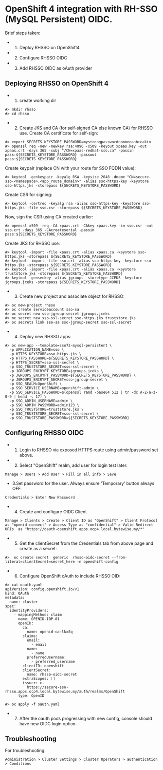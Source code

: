 # OpenShift 4 integration with RH-SSO (MySQL Persistent) OIDC.

Brief steps taken:
* 1. Deploy RHSSO on OpenShift4
* 2. Configure RHSSO OIDC
* 3. Add RHSSO OIDC as oAuth provider

## Deploying RHSSO on OpenShift 4
* 1. create working dir
```
#> mkdir rhsso
#> cd rhsso
```

* 2. Create JKS and CA (for self-signed CA else known CA) for RHSSO use.
Create CA certificate for self-sign:
```
#> export SECRETS_KEYSTORE_PASSWORD=mystrongpasswordnoonecanbreakin
#> openssl req -new -newkey rsa:4096 -x509 -keyout xpaas.key -out xpaas.crt -days 365 -subj "/CN=xpaas-redhat-sso.ca" -passin pass:${SECRETS_KEYSTORE_PASSWORD} -passout pass:${SECRETS_KEYSTORE_PASSWORD}
```

Create keypair (replace CN with your route for SSO FQDN value):
```
#> keytool -genkeypair -keyalg RSA -keysize 2048 -dname "CN=secure-sso-<namespace>.<app_route_domain>" -alias sso-https-key -keystore sso-https.jks -storepass ${SECRETS_KEYSTORE_PASSWORD}
```  

Create CSR for signing:
```
#> keytool -certreq -keyalg rsa -alias sso-https-key -keystore sso-https.jks -file sso.csr -storepass ${SECRETS_KEYSTORE_PASSWORD}
```

Now, sign the CSR using CA created earlier:
```
#> openssl x509 -req -CA xpaas.crt -CAkey xpaas.key -in sso.csr -out sso.crt -days 365 -CAcreateserial -passin pass:${SECRETS_KEYSTORE_PASSWORD}
```

Create JKS for RHSSO use:
```
#> keytool -import -file xpaas.crt -alias xpaas.ca -keystore sso-https.jks -storepass ${SECRETS_KEYSTORE_PASSWORD}
#> keytool -import -file sso.crt -alias sso-https-key -keystore sso-https.jks -storepass ${SECRETS_KEYSTORE_PASSWORD}
#> keytool -import -file xpaas.crt -alias xpaas.ca -keystore truststore.jks -storepass ${SECRETS_KEYSTORE_PASSWORD}
#> keytool -genseckey -alias jgroups -storetype JCEKS -keystore jgroups.jceks -storepass ${SECRETS_KEYSTORE_PASSWORD}
```

* 3. Create new project and associate object for RHSSO:
```
#> oc new-project rhsso
#> oc create serviceaccount sso-sa
#> oc secret new sso-jgroup-secret jgroups.jceks
#> oc secret new sso-ssl-secret sso-https.jks truststore.jks
#> oc secrets link sso-sa sso-jgroup-secret sso-ssl-secret
```


* 4. Deploy new RHSSO apps:
```
#> oc new-app --template=sso73-mysql-persistent \
  -p APPLICATION_NAME=sso \
  -p HTTPS_KEYSTORE=sso-https.jks \
  -p HTTPS_PASSWORD=${SECRETS_KEYSTORE_PASSWORD} \
  -p HTTPS_SECRET=sso-ssl-secret \
  -p SSO_TRUSTSTORE_SECRET=sso-ssl-secret \
  -p JGROUPS_ENCRYPT_KEYSTORE=jgroups.jceks \
  -p JGROUPS_ENCRYPT_PASSWORD=${SECRETS_KEYSTORE_PASSWORD} \
  -p JGROUPS_ENCRYPT_SECRET=sso-jgroup-secret \
  -p SSO_REALM=OpenShift \
  -p SSO_SERVICE_USERNAME=openshift-admin \
  -p SSO_SERVICE_PASSWORD=$(openssl rand -base64 512 | tr -dc A-Z-a-z-0-9 | head -c 17) \
  -p SSO_ADMIN_USERNAME=admin \
  -p SSO_ADMIN_PASSWORD=admin123 \
  -p SSO_TRUSTSTORE=truststore.jks \
  -p SSO_TRUSTSTORE_SECRET=sso-ssl-secret \
  -p SSO_TRUSTSTORE_PASSWORD=${SECRETS_KEYSTORE_PASSWORD}
```

## Configuring RHSSO OIDC
* 1. Login to RHSSO via exposed HTTPS route using admin/password set above.

* 2. Select "OpenShift" realm, add user for login test later:
```
Manage > Users > Add User > Fill in all info > Save
```

* 3.Set password for the user. Always ensure 'Temporary' button always OFF.
```
Credentials > Enter New Password
```


* 4. Create and configure OIDC Client
```
Manage > Clients > Create > Client ID as "OpenShift" > Client Protocol as "openid-connect" > Access Type as "confidential" > Valid Redirect URIs  as "https://oauth-openshift.apps.ocp4.local.bytewise.my/*"
```

* 5. Get the clientSecret from the Credentials tab from above page and create as a secret:
```
#>  oc create secret  generic  rhsso-oidc-secret --from-literal=clientSecret=secret_here -n openshift-config
```

* 6. Configure OpenShift oAuth to include RHSSO OID:
```
#> cat oauth.yaml
apiVersion: config.openshift.io/v1
kind: OAuth
metadata:
  name: cluster
spec:
  identityProviders:
    - mappingMethod: claim
      name: OPENID-IDP-01
      openID:
        ca:
          name: openid-ca-lkx8q
        claims:
          email:
            - email
          name:
            - name
          preferredUsername:
            - preferred_username
        clientID: openshift
        clientSecret:
          name: rhsso-oidc-secret
        extraScopes: []
        issuer: >-
          https://secure-sso-rhsso.apps.ocp4.local.bytewise.my/auth/realms/OpenShift
      type: OpenID 

#> oc apply -f oauth.yaml
```

* 7. After the oauth pods progressing with new config, console should have new OIDC login option.

## Troubleshooting

For troubleshooting:
```
Administration > Cluster Settings > Cluster Operators > authentication > Conditions
```
